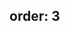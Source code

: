 ﻿order: 3
---

<?# Figure Src="/img/documentation/use-flexmotion-assets-2d4ways.jpg" Class="text-center" /?>
